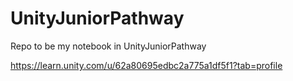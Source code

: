 # UnityJuniorPathway
 Repo to be my notebook in UnityJuniorPathway

https://learn.unity.com/u/62a80695edbc2a775a1df5f1?tab=profile
